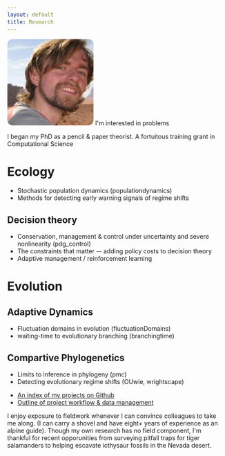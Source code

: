 ```yaml
---
layout: default 
title: Research
---
```



![floatright](assets/img/wadirum.jpg) I'm interested in problems 

I began my PhD as a pencil & paper theorist.  A fortuitous training grant in Computational Science  



Ecology
======

* Stochastic population dynamics (populationdynamics)
* Methods for detecting early warning signals of regime shifts

Decision theory
---------------

* Conservation, management & control under uncertainty and severe nonlinearity (pdg_control)
* The constraints that matter -- adding policy costs to decision theory
* Adaptive management / reinforcement learning 


Evolution
========

Adaptive Dynamics 
----------------

* Fluctuation domains in evolution (fluctuationDomains)
* waiting-time to evolutionary branching (branchingtime)


Compartive Phylogenetics
-----------------------

* Limits to inference in phylogeny (pmc)
* Detecting evolutionary regime shifts (OUwie, wrightscape)






- [An index of my projects on Github](software.html)
- [Outline of project workflow & data management](http://www.carlboettiger.info/2012/05/06/research-workflow.html)


I enjoy exposure to fieldwork whenever I can convince colleagues to take me along.  (I can carry a shovel and have eight+ years of experience as an alpine guide).  Though my own research has no field component, I'm thankful for recent opporunities from surveying pitfall traps for tiger salamanders to helping escavate icthysaur fossils in the Nevada desert.  

